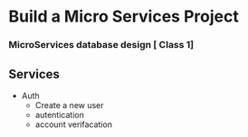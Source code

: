 # Build a Micro Services Project

### MicroServices database design [ Class 1]

## Services

- Auth
  - Create a new user
  - autentication
  - account verifacation

